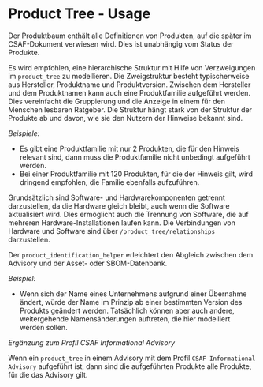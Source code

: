 # Product Tree - Usage

Der Produktbaum enthält alle Definitionen von Produkten, auf die später im CSAF-Dokument verwiesen wird.
Dies ist unabhängig vom Status der Produkte.

Es wird empfohlen, eine hierarchische Struktur mit Hilfe von Verzweigungen im `product_tree` zu modellieren.
Die Zweigstruktur besteht typischerweise aus Hersteller, Produktname und Produktversion.
Zwischen dem Hersteller und dem Produktnamen kann auch eine Produktfamilie aufgeführt werden. Dies vereinfacht die Gruppierung und die Anzeige in einem für den Menschen lesbaren Ratgeber.
Die Struktur hängt stark von der Struktur der Produkte ab und davon, wie sie den Nutzern der Hinweise bekannt sind.

*Beispiele:*

* Es gibt eine Produktfamilie mit nur 2 Produkten, die für den Hinweis relevant sind, dann muss die Produktfamilie nicht unbedingt aufgeführt werden.
* Bei einer Produktfamilie mit 120 Produkten, für die der Hinweis gilt, wird dringend empfohlen, die Familie ebenfalls aufzuführen.

Grundsätzlich sind Software- und Hardwarekomponenten getrennt darzustellen, da die Hardware gleich bleibt, auch wenn die Software aktualisiert wird.
Dies ermöglicht auch die Trennung von Software, die auf mehreren Hardware-Installationen laufen kann.
Die Verbindungen von Hardware und Software sind über `/product_tree/relationships` darzustellen.

Der `product_identification_helper` erleichtert den Abgleich zwischen dem Advisory und der Asset- oder SBOM-Datenbank.

*Beispiel:*

* Wenn sich der Name eines Unternehmens aufgrund einer Übernahme ändert, würde der Name im Prinzip ab einer bestimmten Version des Produkts geändert werden.
  Tatsächlich können aber auch andere, weitergehende Namensänderungen auftreten, die hier modelliert werden sollen.

_Ergänzung zum Profil CSAF Informational Advisory_

Wenn ein `product_tree` in einem Advisory mit dem Profil `CSAF Informational Advisory` aufgeführt ist, dann sind die aufgeführten Produkte alle Produkte, für die das Advisory gilt.